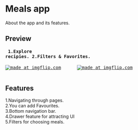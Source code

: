 # Meals app

About the app and its features.

## Preview
#### <pre> 1.Explore recipies.                         2.Filters & Favorites.</pre>
<pre>
<a href="https://imgflip.com/gif/38rpqi"><img src="https://i.imgflip.com/38rpqi.gif" title="made at imgflip.com"/></a>      <a href="https://imgflip.com/gif/38rptn"><img src="https://i.imgflip.com/38rptn.gif" title="made at imgflip.com"/></a><br/>
</pre>


## Features

1.Navigating through pages.<br/>
2.You can add Favourites.<br/>
3.Bottom navigation bar.<br/>
4.Drawer feature for attracting UI<br/>
5.Filters for choosing meals.
